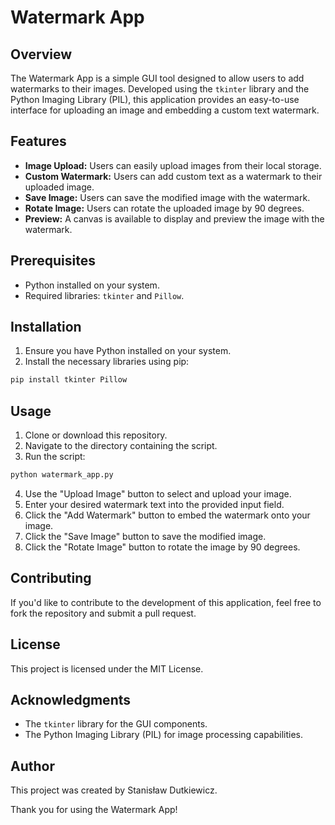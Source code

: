 
# Watermark App

## Overview

The Watermark App is a simple GUI tool designed to allow users to add watermarks to their images. Developed using the `tkinter` library and the Python Imaging Library (PIL), this application provides an easy-to-use interface for uploading an image and embedding a custom text watermark.

## Features

- **Image Upload:** Users can easily upload images from their local storage.
- **Custom Watermark:** Users can add custom text as a watermark to their uploaded image.
- **Save Image:** Users can save the modified image with the watermark.
- **Rotate Image:** Users can rotate the uploaded image by 90 degrees.
- **Preview:** A canvas is available to display and preview the image with the watermark.

## Prerequisites

- Python installed on your system.
- Required libraries: `tkinter` and `Pillow`.

## Installation

1. Ensure you have Python installed on your system.
2. Install the necessary libraries using pip:

```bash
pip install tkinter Pillow
```

## Usage

1. Clone or download this repository.
2. Navigate to the directory containing the script.
3. Run the script:

```bash
python watermark_app.py
```

4. Use the "Upload Image" button to select and upload your image.
5. Enter your desired watermark text into the provided input field.
6. Click the "Add Watermark" button to embed the watermark onto your image.
7. Click the "Save Image" button to save the modified image.
8. Click the "Rotate Image" button to rotate the image by 90 degrees.

## Contributing

If you'd like to contribute to the development of this application, feel free to fork the repository and submit a pull request.

## License

This project is licensed under the MIT License.

## Acknowledgments

- The `tkinter` library for the GUI components.
- The Python Imaging Library (PIL) for image processing capabilities.

## Author

This project was created by Stanisław Dutkiewicz.

Thank you for using the Watermark App!
